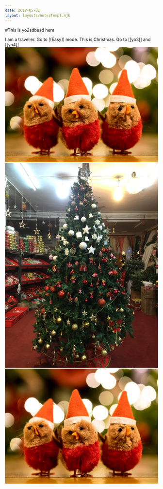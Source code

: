 ```yaml
---
date: 2018-05-01
layout: layouts/notesTempl.njk
---
```


#This is yo2sdbasd here

I am a traveller. Go to [[Easy]] mode. This is Christmas. Go to [[yo3]] and [[yo4]]
![Christmas](/img/3.jpg) 
![Christmas](/img/4.jpg)
![Christmas](/img/3.jpg)
